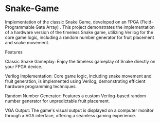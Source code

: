 # Snake-Game
Implementation of the classic Snake Game, developed on an FPGA (Field-Programmable Gate Array) . This project demonstrates the implementation of a hardware version of the timeless Snake game, utilizing Verilog for the core game logic, including a random number generator for fruit placement and snake movement.

Features

Classic Snake Gameplay: Enjoy the timeless gameplay of Snake directly on your FPGA device.

Verilog Implementation: Core game logic, including snake movement and fruit generation, is implemented using Verilog, demonstrating efficient hardware programming techniques.

Random Number Generator: Features a custom Verilog-based random number generator for unpredictable fruit placement.

VGA Output: The game's visual output is displayed on a computer monitor through a VGA interface, offering a seamless gaming experience.
